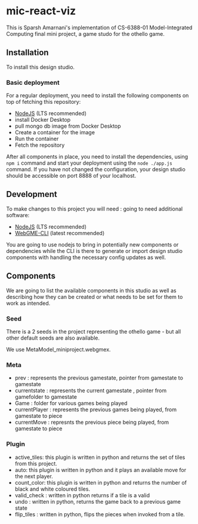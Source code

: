 # mic-react-viz
This is Sparsh Amarnani's implementation of CS-6388-01 Model-Integrated Computing final mini project, a game studo for the othello game.
## Installation
To install this design studio. 


### Basic deployment
For a regular deployment, you need to install the following components on top of fetching this repository:
- [NodeJS](https://nodejs.org/en/) (LTS recommended)
- install Docker Desktop
- pull mongo db image from Docker Desktop
- Create a container for the image 
- Run the container 
- Fetch the repository

After all components in place, you need to install the dependencies, using `npm i` command and start your deployment 
using the `node ./app.js` command. If you have not changed the configuration, your design studio should be accessible on 
port 8888 of your localhost.

## Development
To make changes to this project you will need : 
going to need additional software:
- [NodeJS](https://nodejs.org/en/) (LTS recommended)
- [WebGME-CLI](https://www.npmjs.com/package/webgme-cli) (latest recommended)

You are going to use nodejs to bring in potentially new components or dependencies while the CLI is there to generate or import design studio components with handling the necessary config updates as well.

## Components
We are going to list the available components in this studio as well as describing how they can be created or what 
needs to be set for them to work as intended.

### Seed
There is a 2 seeds in the project representing the othello game - but all other default seeds are also available.

We use MetaModel_miniproject.webgmex.

### Meta
- prev : represents the previous gamestate, pointer from gamestate to gamestate
- currentstate : represents the current gamestate , pointer from gamefolder to gamestate
- Game : folder for various games being played
- currentPlayer : represents the previous games being played, from gamestate to piece 
- currentMove : represnts the previous piece being played, from gamestate to piece


### Plugin

- active_tiles: this plugin is written in python and returns the set of tiles from this project.
- auto: this plugin is written in python and it plays an available move for the next player.
- count_color: this plugin is written in python and returns the number of black and white coloured tiles.
- valid_check : written in python returns if a tile is a valid 
- undo : written in python, returns the game back to a previous game state
- flip_tiles : written in python, flips the pieces when invoked from a tile.

